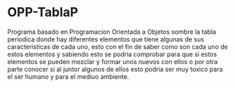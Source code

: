 # OPP-TablaP
Programa basado en Programacion Orientada a Objetos sombre la tabla periodica donde hay diferentes elementos que tiene algunas de sus caracteristicas de cada uno, esto con el fin de saber como son cada uno de estos elementos y sabiendo esto se podria comprobar para que si estos elementos se pueden mezclar y formar unos nuevos con ellos o por otra parte conocer si al juntor algunos de ellos esto podria ser muy toxico para el ser humano y para el mediuo ambiente. 
